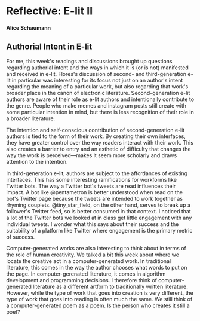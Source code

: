 # Reflective: E-lit II

#### Alice Schaumann

## Authorial Intent in E-lit

For me, this week's readings and discussions brought up questions regarding authorial intent and the ways in which it is (or is not) manifested and received in e-lit. Flores's discussion of second- and third-generation e-lit in particular was interesting for its focus not just on an author's intent regarding the meaning of a particular work, but also regarding that work's broader place in the canon of electronic literature. Second-generation e-lit authors are aware of their role as e-lit authors and intentionally contribute to the genre. People who make memes and instagram posts still create with some particular intention in mind, but there is less recognition of their role in a broader literature. 

The intention and self-conscious contribution of second-generation e-lit authors is tied to the form of their work. By creating their own interfaces, they have greater control over the way readers interact with their work. This also creates a barrier to entry and an esthetic of difficulty that changes the way the work is perceived—makes it seem more scholarly and draws attention to the intention.

In third-generation e-lit, authors are subject to the affordances of existing interfaces. This has some interesting ramifications for workforms like Twitter bots. The way a Twitter bot's tweets are read influences their impact. A bot like @pentametron is better understood when read on the bot's Twitter page because the tweets are intended to work together as rhyming couplets. @tiny_star_field, on the other hand, serves to break up a follower's Twitter feed, so is better consumed in that context. I noticed that a lot of the Twitter bots we looked at in class get little engagement with any individual tweets. I wonder what this says about their success and the suitability of a platform like Twitter where engagement is the primary metric of success. 

Computer-generated works are also interesting to think about in terms of the role of human creativity. We talked a bit this week about where we locate the creative act in a computer-generated work. In traditional literature, this comes in the way the author chooses what words to put on the page. In computer-gerenated literature, it comes in algorithm development and programming decisions. I therefore think of computer-generated literature as a different artform to traditionally written literature. However, while the type of work that goes into creation is very different, the type of work that goes into reading is often much the same. We still think of a computer-generated poem as a poem. Is the person who creates it still a poet?
